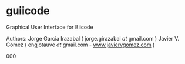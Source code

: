 guiicode
========

Graphical User Interface for Biicode

Authors: Jorge Garcia Irazabal ( jorge.girazabal _at_ gmail.com )
         Javier V. Gomez ( engjotauve _at_ gmail.com  - www.javiervgomez.com )

000